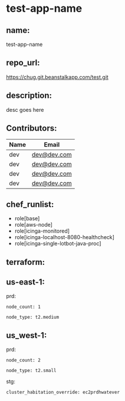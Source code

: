 # test-app-name

## name:
  test-app-name

## repo_url:
  https://chug.git.beanstalkapp.com/test.git

## description:
  desc goes here

## Contributors: 
| Name | Email |
| ---- | ---- |
|dev|dev@dev.com|
|dev|dev@dev.com|
|dev|dev@dev.com|
|dev|dev@dev.com|


## chef_runlist: 
- role[base] 
- role[aws-node] 
- role[icinga-monitored] 
- role[icinga-localhost-8080-healthcheck] 
- role[icinga-single-lotbot-java-proc] 

## terraform: 
## us-east-1: 
prd: 

    node_count: 1 

    node_type: t2.medium

## us_west-1: 
prd: 

    node_count: 2 

    node_type: t2.small

stg: 

    cluster_habitation_override: ec2prdhwatever
